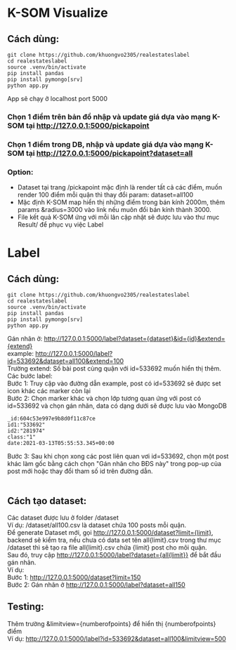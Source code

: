 # K-SOM Visualize
## Cách dùng:
```
git clone https://github.com/khuongvo2305/realestateslabel
cd realestateslabel
source .venv/bin/activate
pip install pandas
pip install pymongo[srv]
python app.py
```
App sẽ chạy ở localhost port 5000
### Chọn 1 điểm trên bản đồ nhập và update giá dựa vào mạng K-SOM tại http://127.0.0.1:5000/pickapoint
### Chọn 1 điểm trong DB, nhập và update giá dựa vào mạng K-SOM tại http://127.0.0.1:5000/pickapoint?dataset=all
### Option: 
- Dataset tại trang /pickapoint mặc định là render tất cả các điểm, muốn render 100 điểm mỗi quận  thì thay đổi param: dataset=all100
- Mặc định K-SOM map hiển thị những điểm trong bán kính 2000m, thêm params &radius=3000 vào link nếu muôn đổi bán kính thành 3000.
- File kết quả K-SOM ứng với mỗi lân cập nhật sẽ được lưu vào thư mục Result/ để phục vụ việc Label
# Label
## Cách dùng:
```
git clone https://github.com/khuongvo2305/realestateslabel
cd realestateslabel
source .venv/bin/activate
pip install pandas
pip install pymongo[srv]
python app.py
```
Gán nhãn ở: http://127.0.0.1:5000/label?dataset={dataset}&id={id}&extend={extend} <br>
example: http://127.0.0.1:5000/label?id=533692&dataset=all100&extend=100<br>
Trường extend: Số bài post cùng quận với id=533692 muốn hiển thị thêm.
Các bước label:<br>
Bước 1: Truy cập vào đường dẫn example, post có id=533692 sẽ được set icon khác các marker còn lại<br>
Bước 2: Chọn marker khác và chọn lớp tương quan ứng với post có id=533692 và chọn gán nhãn, data có dạng dưới sẽ được lưu vào MongoDB<br>
```
_id:604c53e997e9b8d0f11c87ce
id1:"533692"
id2:"281974"
class:"1"
date:2021-03-13T05:55:53.345+00:00
```
Bước 3: Sau khi chọn xong các post liên quan vơi id=533692, chọn một post khác làm gốc bằng cách chọn "Gán nhãn cho BĐS này" trong pop-up của post mới hoặc thay đổi tham số id trên đường dẫn.<br>
<br>
## Cách tạo dataset:<br>
Các dataset được lưu ở folder /dataset<br>
Ví dụ: /dataset/all100.csv là dataset chứa 100 posts mỗi quận.<br>
Để generate Dataset mới, gọi http://127.0.0.1:5000/dataset?limit={limit}, backend sẽ kiểm tra, nếu chưa có data set tên all{limit}.csv trong thư mục /dataset thì sẽ tạo ra file all{limit}.csv chứa {limit} post cho môi quận.<br>
Sau đó, truy cập http://127.0.0.1:5000/label?dataset={all{limit}} để bắt đầu gán nhãn.<br>
Ví dụ:<br>
Bước 1: http://127.0.0.1:5000/dataset?limit=150 <br>
Bước 2: Gán nhãn ở http://127.0.0.1:5000/label?dataset=all150
<br>
## Testing:<br>
Thêm trường &limitview={numberofpoints} để hiển thị {numberofpoints} điểm<br>
Ví dụ: http://127.0.0.1:5000/label?id=533692&dataset=all100&limitview=500
